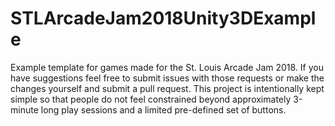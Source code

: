 # STLArcadeJam2018Unity3DExample

Example template for games made for the St. Louis Arcade Jam 2018. If you have suggestions feel free to submit issues with those requests or make the changes yourself and submit a pull request. This project is intentionally kept simple so that people do not feel constrained beyond approximately 3-minute long play sessions and a limited pre-defined set of buttons.
